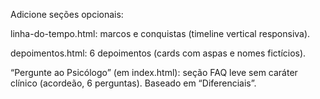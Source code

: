 Adicione seções opcionais:

linha-do-tempo.html: marcos e conquistas (timeline vertical responsiva).

depoimentos.html: 6 depoimentos (cards com aspas e nomes fictícios).

“Pergunte ao Psicólogo” (em index.html): seção FAQ leve sem caráter clínico (acordeão, 6 perguntas).
Baseado em “Diferenciais”.